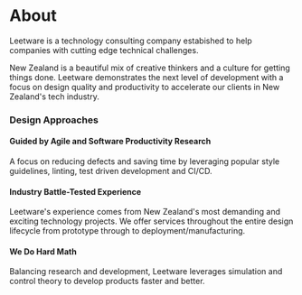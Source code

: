 # About

Leetware is a technology consulting company estabished to help companies with cutting edge technical challenges.

New Zealand is a beautiful mix of creative thinkers and a culture for getting things done. Leetware demonstrates the next level of development with a focus on design quality and productivity to accelerate our clients in New Zealand's tech industry.

### Design Approaches

#### Guided by Agile and Software Productivity Research

A focus on reducing defects and saving time by leveraging popular style guidelines, linting, test driven development and CI/CD.

#### Industry Battle-Tested Experience

Leetware's experience comes from New Zealand's most demanding and exciting technology projects. We offer services throughout the entire design lifecycle from prototype through to deployment/manufacturing.

#### We Do Hard Math

Balancing research and development, Leetware leverages simulation and control theory to develop products faster and better.